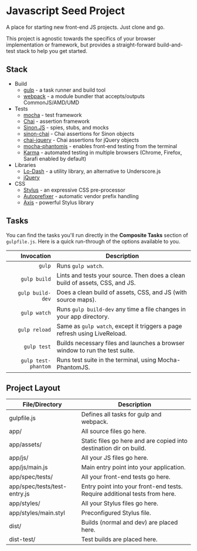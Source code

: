 # Javascript Seed Project

A place for starting new front-end JS projects.  Just clone and go.

This project is agnostic towards the specifics of your browser implementation or framework, but provides a straight-forward build-and-test stack to help you get started.

## Stack

- Build
    - [gulp](http://gulpjs.com/) - a task runner and build tool
    - [webpack](http://webpack.github.io/) - a module bundler that accepts/outputs CommonJS/AMD/UMD
- Tests
    - [mocha](http://visionmedia.github.io/mocha/) - test framework
    - [Chai](http://chaijs.com/) - assertion framework
    - [Sinon.JS](http://sinonjs.org) - spies, stubs, and mocks
    - [sinon-chai](https://github.com/domenic/sinon-chai) - Chai assertions for Sinon objects
    - [chai-jquery](https://github.com/chaijs/chai-jquery) - Chai assertions for jQuery objects
    - [mocha-phantomjs](https://github.com/metaskills/mocha-phantomjs) - enables front-end testing from the terminal
    - [Karma](http://karma-runner.github.io/) - automated testing in multiple browsers (Chrome, Firefox, Sarafi enabled by default)
- Libraries
    - [Lo-Dash](http://lodash.com) - a utility library, an alternative to Underscore.js
    - [jQuery](http://jquery.com/)
- CSS
    - [Stylus](http://learnboost.github.io/stylus/) - an expressive CSS pre-processor
    - [Autoprefixer](https://github.com/ai/autoprefixer) - automatic vendor prefix handling
    - [Axis](http://roots.cx/axis/) - powerful Stylus library

## Tasks

You can find the tasks you'll run directly in the **Composite Tasks** section of `gulpfile.js`.  Here is a quick run-through of the options available to you.

| Invocation          | Description                                                                   |
| ----:               | ----                                                                          |
| `gulp`              | Runs `gulp watch`.                                                            |
| `gulp build`        | Lints and tests your source.  Then does a clean build of assets, CSS, and JS. |
| `gulp build-dev`    | Does a clean build of assets, CSS, and JS (with source maps).                 |
| `gulp watch`        | Runs `gulp build-dev` any time a file changes in your app directory.          |
| `gulp reload`       | Same as `gulp watch`, except it triggers a page refresh using LiveReload.     |
| `gulp test`         | Builds necessary files and launches a browser window to run the test suite.   |
| `gulp test-phantom` | Runs test suite in the terminal, using Mocha-PhantomJS.                       |

## Project Layout

| File/Directory               | Description                                                                 |
| ----                            | ----                                                                           |
| gulpfile.js                  | Defines all tasks for gulp and webpack.                                     |
| app/                         | All source files go here.                                                   |
| app/assets/                  | Static files go here and are copied into destination dir on build.          |
| app/js/                      | All your JS files go here.                                                  |
| app/js/main.js               | Main entry point into your application.                                     |
| app/spec/tests/              | All your front-end tests go here.                                           |
| app/spec/tests/test-entry.js | Entry point into your front-end tests.  Require additional tests from here. |
| app/styles/                  | All your Stylus files go here.                                              |
| app/styles/main.styl         | Preconfigured Stylus file.                                                  |
| dist/                        | Builds (normal and dev) are placed here.                                    |
| dist-test/                   | Test builds are placed here.                                                |




